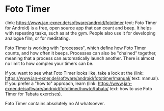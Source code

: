 # Foto Timer

(link: https://www.jan-exner.de/software/android/fototimer text: Foto Timer for Android) is a free, open source app that can count and beep. It helps with repeating tasks, such as at the gym. People also use it for developing analogue film, or for meditating.

Foto Timer is working with "processes", which define how Foto Timer counts, and how often it beeps. Processes can also be "chained" together, meaning that a process can automatically launch another. There is almost no limit to how complex your timers can be.

If you want to see what Foto Timer looks like, take a look at the (link: https://www.jan-exner.de/software/android/fototimer/manual/ text: manual). If you prefer a "how to" approach, learn (link: https://www.jan-exner.de/software/android/fototimer/howto/tabata/ text: how to use Foto Timer for Tabata exercises).

Foto Timer contains absolutely no AI whatsoever.
